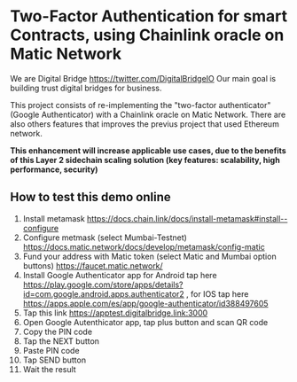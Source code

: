 # Two-Factor Authentication for smart Contracts, using Chainlink oracle on Matic Network

We are Digital Bridge https://twitter.com/DigitalBridgeIO
Our main goal is building trust digital bridges for business.

This project consists of re-implementing the "two-factor authenticator" (Google Authenticator) with a Chainlink oracle on Matic Network.  There are also others features that improves the previus project that used Ethereum network.

**This enhancement will increase applicable use cases, due to the benefits of this Layer 2 sidechain scaling solution (key features: scalability, high performance, security)**

## How to test this demo online
 1. Install metamask https://docs.chain.link/docs/install-metamask#install--configure
 2. Configure metmask (select Mumbai-Testnet) https://docs.matic.network/docs/develop/metamask/config-matic
 3. Fund your address with Matic token (select Matic and Mumbai option buttons) https://faucet.matic.network/
 4. Install Google Authenticator app for Android tap here https://play.google.com/store/apps/details?id=com.google.android.apps.authenticator2 , for IOS tap here https://apps.apple.com/es/app/google-authenticator/id388497605
 5. Tap this link https://apptest.digitalbridge.link:3000
 6. Open Google Autenthicator app, tap plus button and scan QR code
 7. Copy the PIN code
 8. Tap the NEXT button 
 9. Paste PIN code 
 10. Tap SEND button
 11. Wait the result
 


